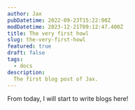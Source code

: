 ```yaml
---
author: Jax
pubDatetime: 2022-09-23T15:22:00Z
modDatetime: 2023-12-21T09:12:47.400Z
title: The very first howl
slug: the-very-first-howl
featured: true
draft: false
tags:
  - docs
description:
  The first blog post of Jax.
---
```


From today, I will start to write blogs here!